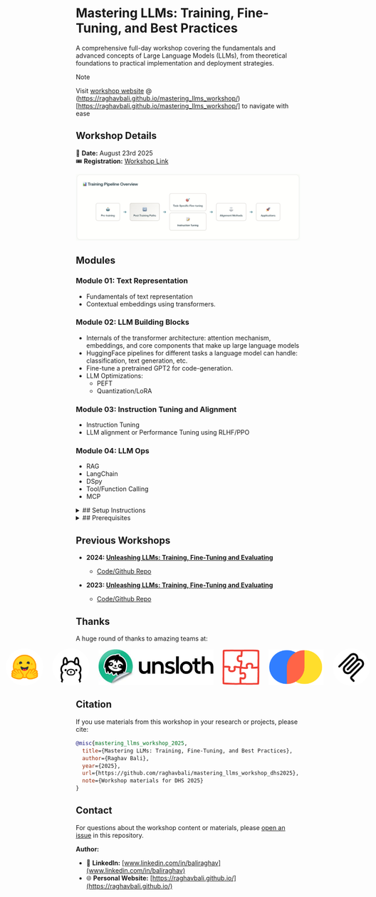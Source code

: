 # Mastering LLMs: Training, Fine-Tuning, and Best Practices

A comprehensive full-day workshop covering the fundamentals and advanced concepts of Large Language Models (LLMs), from theoretical foundations to practical implementation and deployment strategies.

> [!Note]
> Visit [workshop website](https://raghavbali.github.io/mastering_llms_workshop/) @ (https://raghavbali.github.io/mastering_llms_workshop/)[https://raghavbali.github.io/mastering_llms_workshop/] to navigate with ease

## Workshop Details

📅 **Date:** August 23rd 2025  
🎟️ **Registration:** [Workshop Link](https://www.analyticsvidhya.com/datahacksummit-2025/workshops/mastering-llms-training-fine-tuning-and-best-practices-2)

<img src="./docs/assets/llm_training_lifecycle.png">

## Modules

### Module 01: Text Representation
- Fundamentals of text representation
- Contextual embeddings using transformers.

### Module 02: LLM Building Blocks
- Internals of the transformer architecture: attention mechanism, embeddings, and core components that make up large language models
- HuggingFace pipelines for different tasks a language model can handle: classification, text generation, etc. 
- Fine-tune a pretrained GPT2 for code-generation.
- LLM Optimizations:
  - PEFT
  - Quantization/LoRA

### Module 03: Instruction Tuning and Alignment
- Instruction Tuning
- LLM alignment or Performance Tuning using RLHF/PPO

### Module 04: LLM Ops
- RAG
- LangChain
- DSpy
- Tool/Function Calling
- MCP

<details>
<summary>## Setup Instructions</summary>

### Prerequisites
Before attending the workshop, please ensure you have the following:

### Access/Services
- [Huggingface.co](https://huggingface.co/)
- [Github.com](https://github.com/)
- LLM API Keys:
  - OpenAI/Gemini/Claude OR
  - [Ollama](https://ollama.com/) for local LLMs

```bash
# Clone the repository
git clone https://github.com/raghavbali/mastering_llms_workshop_dhs2025.git
cd mastering_llms_workshop_dhs2025
```

### Environment Setup
- Notebooks are self-contained for quick setup
- Modules aimed at low-resource setups/colab compatible


</details>

<details>
<summary>## Prerequisites</summary>

- Familiarity with python, pytorch and python ecosystem
- Understanding of neural networks and deep learning concepts

</details>

## Previous Workshops

- **2024: [Unleashing LLMs: Training, Fine-Tuning and Evaluating](https://www.analyticsvidhya.com/datahacksummit-2024/workshops/unleashing-llms-training-finetuning-and-evaluating)**  
  - [Code/Github Repo](https://github.com/raghavbali/llm_workshop?tab=readme-ov-file)

- **2023: [Unleashing LLMs: Training, Fine-Tuning and Evaluating](https://www.analyticsvidhya.com/dhs-2023/workshop/natural-language-processing-using-generative-models/)**  
  - [Code/Github Repo](https://github.com/raghavbali/llm_workshop_dhs23)


## Thanks
A huge round of thanks to amazing teams at:
<div align="center" style="display: flex; justify-content: center; align-items: center; gap: 20px;">
  <img src="./docs/assets/00_hf.svg" alt="Hugging Face" style="height: 80px; border-radius: 50%; padding: 2px; background: white;">
  <img src="./docs/assets/00_ollama.png" alt="Ollama" style="height: 80px; border-radius: 50%; padding: 2px; background: white;">
  <img src="./docs/assets/00_unsloth.jpeg" alt="Unsloth" style="height: 80px;">
  <img src="./docs/assets/dspy_logo.png" alt="Ollama" style="height: 80px;">
  <img src="./docs/assets/00_chroma.webp" alt="Chroma" style="height: 80px;">
  <img src="./docs/assets/00_mcp.png" alt="Model Context Protocol" style="height: 80px; border-radius: 50%; padding: 2px; background: white;">
</div>

## Citation

If you use materials from this workshop in your research or projects, please cite:

```bibtex
@misc{mastering_llms_workshop_2025,
  title={Mastering LLMs: Training, Fine-Tuning, and Best Practices},
  author={Raghav Bali},
  year={2025},
  url={https://github.com/raghavbali/mastering_llms_workshop_dhs2025},
  note={Workshop materials for DHS 2025}
}
```

## Contact

For questions about the workshop content or materials, please [open an issue](https://github.com/raghavbali/mastering_llms_workshop_dhs2025/issues) in this repository.

**Author:**
- 💼 **LinkedIn:** [www.linkedin.com/in/baliraghav](www.linkedin.com/in/baliraghav)
- 🌐 **Personal Website:** [https://raghavbali.github.io/](https://raghavbali.github.io/)
